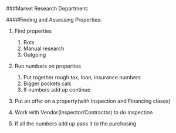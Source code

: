 
###Market Research Department:


####Finding and Assessing Properties:
1. Find properties
	1. Bots
	2. Manual research
	3. Outgoing


2. Run numbers on properties


	1. Put together rough tax, loan, insurance numbers
	2. Bigger pockets calc
	3. If numbers add up continue
	
3. Put an offer on a property(with Inspection and Financing clases)
4. Work with Vendor(Inspector/Contractor) to do inspection
5. If all the numbers add up pass it to the purchasing
